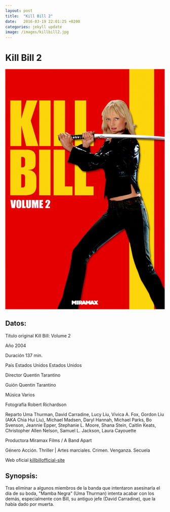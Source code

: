 ```yaml
---
layout: post
title:  "Kill Bill 2"
date:   2016-03-19 22:01:25 +0200
categories: jekyll update
image: /images/killbill2.jpg
---
```


# Kill Bill 2

![Portada](/images/killbill2.jpg)

## Datos:
Título original Kill Bill: Volume 2 

Año 2004

Duración 137 min.

País Estados Unidos Estados Unidos

Director Quentin Tarantino 

Guión Quentin Tarantino

Música Varios

Fotografía Robert Richardson

Reparto Uma Thurman, David Carradine, Lucy Liu, Vivica A. Fox, Gordon Liu 
(AKA Chia Hui Liu), Michael Madsen, Daryl Hannah, Michael Parks, 
Bo Svenson, Jeannie Epper, Stephanie L. Moore, Shana Stein, Caitlin Keats, 
Christopher Allen Nelson, Samuel L. Jackson, Laura Cayouette 

Productora Miramax Films / A Band Apart

Género Acción. Thriller | Artes marciales. Crimen. Venganza. Secuela 

Web oficial [killbillofficial-site]

## Synopsis:
Tras eliminar a algunos miembros de la banda que intentaron asesinarla 
el día de su boda, "Mamba Negra" (Uma Thurman) intenta acabar con los 
demás, especialmente con Bill, su antiguo jefe (David Carradine), que 
la había dado por muerta.


[killbillofficial-site]: http://www.kill-bill.com/
